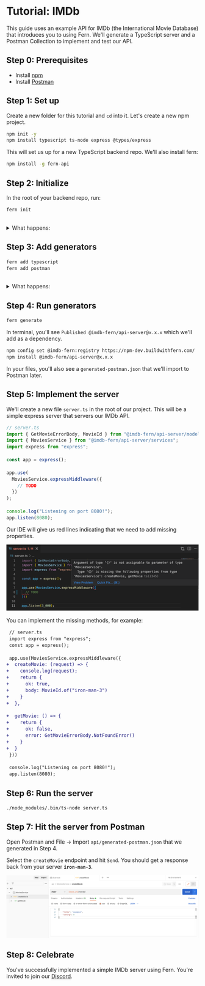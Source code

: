 <!-- markdownlint-disable MD033 -->

# Tutorial: IMDb

This guide uses an example API for IMDb (the International Movie Database) that introduces you to using Fern. We'll generate a TypeScript server and a Postman Collection to implement and test our API.

## Step 0: Prerequisites

- Install [npm](https://docs.npmjs.com/downloading-and-installing-node-js-and-npm)
- Install [Postman](https://www.postman.com/downloads/)

## Step 1: Set up

Create a new folder for this tutorial and `cd` into it. Let's create a new npm project.

```bash
npm init -y
npm install typescript ts-node express @types/express
```

This will set us up for a new TypeScript backend repo. We'll also install fern:

```bash
npm install -g fern-api
```

## Step 2: Initialize

In the root of your backend repo, run:

```bash
fern init
```

<br>
<details>
<summary>What happens:</summary>

This adds an `api` directory with the following content:

```yml
api/
├── src
│   ├── api.yml
└── .fernrc.yml
fern.config.json
```

- [`api.yml`](README.md#an-example-of-a-fern-api-definition) is an example Fern API Definition for IMDb.
- [`.fernrc.yml`](docs/fernrc.md) is a configuration file local to a single API in your repo.
- [`fern.config.json`](docs/fern-config-json.md) is a configuration file that applies to all APIs in your repo.

</details>

## Step 3: Add generators

```bash
fern add typescript
fern add postman
```

<br>
<details>
<summary>What happens:</summary>

`.fernrc.yml` will now list two generators:

```diff
 name: api
 definition: src
-generators: []
+generators:
+  - name: fernapi/fern-typescript
+    version: 0.0.101
+    generate: true
+    config:
+      mode: server
+  - name: fernapi/fern-postman
+    version: 0.0.6
+    generate:
+      enabled: true
+      output: ./generated-postman.json
```

</details>

## Step 4: Run generators

```bash
fern generate
```

In terminal, you'll see `Published @imdb-fern/api-server@x.x.x` which we'll add as a dependency.

```bash
npm config set @imdb-fern:registry https://npm-dev.buildwithfern.com/
npm install @imdb-fern/api-server@x.x.x
```

In your files, you'll also see a `generated-postman.json` that we'll import to Postman later.

## Step 5: Implement the server

We'll create a new file `server.ts` in the root of our project. This will be a simple express server that servers our IMDb API.

```ts
// server.ts
import { GetMovieErrorBody, MovieId } from "@imdb-fern/api-server/model";
import { MoviesService } from "@imdb-fern/api-server/services";
import express from "express";

const app = express();

app.use(
  MoviesService.expressMiddleware({
    // TODO
  })
);

console.log("Listening on port 8080!");
app.listen(8080);
```

Our IDE will give us red lines indicating that we need to add missing properties.

![server.ts error message](assets/server.ts%20error%20message.png)

You can implement the missing methods, for example:

```diff
 // server.ts
 import express from "express";
 const app = express();

 app.use(MoviesService.expressMiddleware({
+  createMovie: (request) => {
+    console.log(request);
+    return {
+      ok: true,
+      body: MovieId.of("iron-man-3")
+    }
+  },

+  getMovie: () => {
+    return {
+      ok: false,
+      error: GetMovieErrorBody.NotFoundError()
+    }
+  }
 }))

 console.log("Listening on port 8080!");
 app.listen(8080);
```

## Step 6: Run the server

```bash
./node_modules/.bin/ts-node server.ts
```

## Step 7: Hit the server from Postman

Open Postman and File -> Import `api/generated-postman.json` that we generated in Step 4.

Select the `createMovie` endpoint and hit `Send`. You should get a response back from your server **`iron-man-3`**.

![postman-testing](assets/postman-testing.png)

## Step 8: Celebrate

You've successfully implemented a simple IMDb server using Fern. You're invited to join our [Discord](https://discord.gg/JkkXumPzcG).
